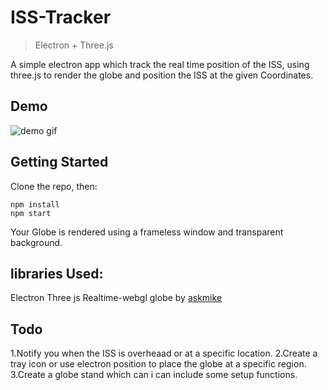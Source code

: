 # ISS-Tracker
> Electron + Three.js

A simple electron app which track the real time position of the ISS,
using three.js to render the globe and position the ISS at the given Coordinates.
## Demo

![demo gif](https://raw.githubusercontent.com/gossterrible/ISS-Tracker/master/img/2016-08-16_23-14-25.gif)

## Getting Started

Clone the repo, then:
```
npm install
npm start
```
Your Globe is rendered using a frameless window and transparent background.



## libraries Used:

Electron 
Three js
Realtime-webgl globe by [askmike](https://github.com/askmike/realtime-webgl-globe) 

## Todo
1.Notify you when the ISS is overheaad or at a specific location.
2.Create a tray icon or use electron position to place the globe at a specific region.
3.Create a globe stand which can i can include some setup functions.
